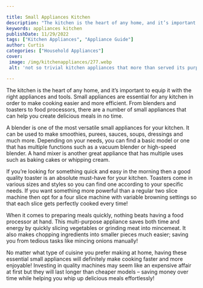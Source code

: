 ```yaml
---

title: Small Appliances Kitchen
description: "The kitchen is the heart of any home, and it’s important to equip it with the right appliances and tools. Small appliances are ess...scroll on and keep learning"
keywords: appliances kitchen
publishDate: 11/29/2022
tags: ["Kitchen Appliances", "Appliance Guide"]
author: Curtis
categories: ["Household Appliances"]
cover: 
 image: /img/kitchenappliances/277.webp
 alt: 'not so trivial kitchen appliances that more than served its purpose'

---
```


The kitchen is the heart of any home, and it’s important to equip it with the right appliances and tools. Small appliances are essential for any kitchen in order to make cooking easier and more efficient. From blenders and toasters to food processors, there are a number of small appliances that can help you create delicious meals in no time.

A blender is one of the most versatile small appliances for your kitchen. It can be used to make smoothies, purees, sauces, soups, dressings and much more. Depending on your needs, you can find a basic model or one that has multiple functions such as a vacuum blender or high-speed blender. A hand mixer is another great appliance that has multiple uses such as baking cakes or whipping cream.

If you’re looking for something quick and easy in the morning then a good quality toaster is an absolute must-have for your kitchen. Toasters come in various sizes and styles so you can find one according to your specific needs. If you want something more powerful than a regular two slice machine then opt for a four slice machine with variable browning settings so that each slice gets perfectly cooked every time! 

When it comes to preparing meals quickly, nothing beats having a food processor at hand. This multi-purpose appliance saves both time and energy by quickly slicing vegetables or grinding meat into mincemeat. It also makes chopping ingredients into smaller pieces much easier; saving you from tedious tasks like mincing onions manually! 

No matter what type of cuisine you prefer making at home, having these essential small appliances will definitely make cooking faster and more enjoyable! Investing in quality machines may seem like an expensive affair at first but they will last longer than cheaper models – saving money over time while helping you whip up delicious meals effortlessly!
